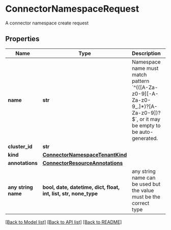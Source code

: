 # ConnectorNamespaceRequest

A connector namespace create request

## Properties
Name | Type | Description | Notes
------------ | ------------- | ------------- | -------------
**name** | **str** | Namespace name must match pattern &#x60;^(([A-Za-z0-9][-A-Za-z0-9_.]*)?[A-Za-z0-9])?$&#x60;, or it may be empty to be auto-generated. | 
**cluster_id** | **str** |  | 
**kind** | [**ConnectorNamespaceTenantKind**](ConnectorNamespaceTenantKind.md) |  | 
**annotations** | [**ConnectorResourceAnnotations**](ConnectorResourceAnnotations.md) |  | [optional] 
**any string name** | **bool, date, datetime, dict, float, int, list, str, none_type** | any string name can be used but the value must be the correct type | [optional]

[[Back to Model list]](../README.md#documentation-for-models) [[Back to API list]](../README.md#documentation-for-api-endpoints) [[Back to README]](../README.md)


